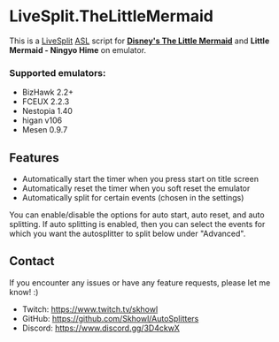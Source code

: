 # LiveSplit.TheLittleMermaid
This is a [LiveSplit](http://livesplit.github.io) [ASL](https://github.com/LiveSplit/LiveSplit/blob/master/Documentation/Auto-Splitters.md) script for **[Disney's The Little Mermaid](https://en.wikipedia.org/wiki/The_Little_Mermaid_(video_game))** and **Little Mermaid - Ningyo Hime** on emulator.

### Supported emulators:
- BizHawk 2.2+
- FCEUX 2.2.3
- Nestopia 1.40
- higan v106
- Mesen 0.9.7

## Features
- Automatically start the timer when you press start on title screen
- Automatically reset the timer when you soft reset the emulator
- Automatically split for certain events (chosen in the settings)

You can enable/disable the options for auto start, auto reset, and auto splitting. If auto splitting is enabled, then you can select the events for which you want the autosplitter to split below under "Advanced".

## Contact
If you encounter any issues or have any feature requests, please let me know! :)
- Twitch: https://www.twitch.tv/skhowl
- GitHub: https://github.com/Skhowl/AutoSplitters
- Discord: https://www.discord.gg/3D4ckwX